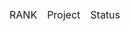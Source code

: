 <div align="center">
	<table>
		<thead>
			<tr>
				<td>RANK</td>
				<td>Project</td>
				<td>Status</td>
			</tr>
		</thead>
	</table>
</div>
